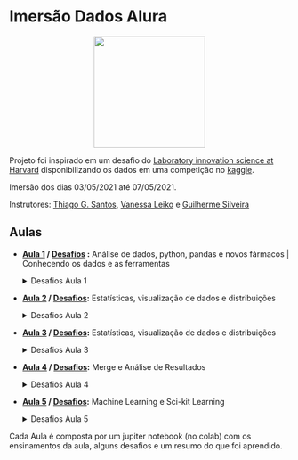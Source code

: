 # Imersão Dados Alura

<p align="center">
<img src="https://camo.githubusercontent.com/1c41257b2a5d69c6ff859393ab19fb2061d3e76798128083772ecce35c30978e/68747470733a2f2f7777772e616c7572612e636f6d2e62722f6173736574732f696d672f696d6572736f65732f696d657273616f2d6461646f732f6c6f676f2d6d657273616f2e313631363530313139372e737667" height=200 width=200>
</p>

Projeto foi inspirado em um desafio do [Laboratory innovation science at Harvard](https://lish.harvard.edu/) disponibilizando os dados em uma competição no [kaggle](https://www.kaggle.com/c/lish-moa).

Imersão dos dias 03/05/2021 até 07/05/2021.

Instrutores: [Thiago G. Santos](https://www.linkedin.com/in/thiago-gon%C3%A7alves-santos/), [Vanessa Leiko](https://www.linkedin.com/in/vanessa-leiko-oikawa-cardoso/) e [Guilherme Silveira](https://www.linkedin.com/in/guilhermeazevedosilveira/) 

## Aulas

- **[Aula 1](https://github.com/LincolnVS/ImersaoDadosAlura/blob/main/Aula_01.ipynb) / [Desafios](https://github.com/LincolnVS/ImersaoDadosAlura/blob/main/Aula_01_Desafios.ipynb) :** Análise de dados, python, pandas e novos fármacos | Conhecendo os dados e as ferramentas
    <details>
      <summary>Desafios Aula 1</summary>
    
    [Notebook de Desafios](https://github.com/LincolnVS/ImersaoDadosAlura/blob/main/Aula_01_Desafios.ipynb)
    - *01*: Investigar por que a classe tratamento é tão desbalanceada?
    - *02*: Plotar as 5 últimas linhas da tabela
    - *03*: Proporção das classes tratamento.
    - *04*: Quantas tipos de drogas foram investigados.
    - *05*: Procurar na documentação o método query(pandas). 
    - *06*: Renomear as colunas tirando o hífen. 
    - *07*: Deixar os gráficos bonitões. (Matplotlib.pyplot)
    - *08*: Resumir o que você aprendeu com os dados
    </details>

- **[Aula 2](https://github.com/LincolnVS/ImersaoDadosAlura/blob/main/Aula_02.ipynb) / [Desafios](https://github.com/LincolnVS/ImersaoDadosAlura/blob/main/Aula_02_Desafios.ipynb):** Estatísticas, visualização de dados e distribuições
    <details>
      <summary>Desafios Aula 2</summary>
    
    [Notebook de Desafios](https://github.com/LincolnVS/ImersaoDadosAlura/blob/main/Aula_02_Desafios.ipynb)
    - *01*: Ordenar o gráfico countplot
    - *02*: Melhorar a visualização alterando tamanho da fonte...
    - *03*: Plotar os histogramas com seaborn
    - *04*: Estudar sobre as estatíticas retornadas no .describe()
    - *05*: Refletir sobre a manipulação do tamanho das visualizações. 
    - *06*: Fazer outras análises com o boxplot e até com o histograma. 
    - *07*: Resumo do que você aprendeu com os dados
    </details>

- **[Aula 3](https://github.com/LincolnVS/ImersaoDadosAlura/blob/main/Aula_03.ipynb) / [Desafios](https://github.com/LincolnVS/ImersaoDadosAlura/blob/main/Aula_03_Desafios.ipynb):** Estatísticas, visualização de dados e distribuições
    <details>
      <summary>Desafios Aula 3</summary>
    
    [Notebook de Desafios](https://github.com/LincolnVS/ImersaoDadosAlura/blob/main/Aula_03_Desafios.ipynb)
    - *01*: Criar tabelas de frequência com pandas.groupby()
    - *02*: Normalizar o crosstab pela coluna.
    - *03*: Explorar outros agregadores.
    - *04*: Explorar o melt.
    - *05*: Calcular e analisar a correlação entre G e C. Refletir sobre os efeitos biológicos. 
    - *06*: Estudar o código que plota a matriz de correlação (heatmap)
    - *07*: Resumo do que você aprendeu com os dados
    </details>

- **[Aula 4]() / [Desafios]():** Merge e Análise de Resultados
    <details>
      <summary>Desafios Aula 4</summary>
        [Nada por enquanto]
    </details>

- **[Aula 5]() / [Desafios]():** Machine Learning e Sci-kit Learning
    <details>
      <summary>Desafios Aula 5</summary>
        [Nada por enquanto]
    </details>

Cada Aula é composta por um jupiter notebook (no colab) com os ensinamentos da aula, alguns desafios e um resumo do que foi aprendido.
